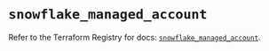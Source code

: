 # `snowflake_managed_account`

Refer to the Terraform Registry for docs: [`snowflake_managed_account`](https://registry.terraform.io/providers/snowflakedb/snowflake/2.3.0/docs/resources/managed_account).
